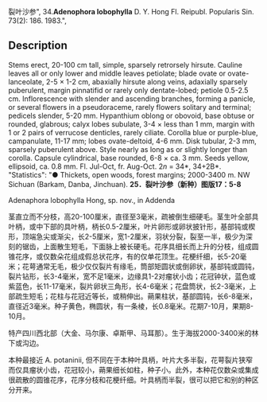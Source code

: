 裂叶沙参",
34.**Adenophora lobophylla** D. Y. Hong Fl. Reipubl. Popularis Sin. 73(2): 186. 1983.",

## Description
Stems erect, 20-100 cm tall, simple, sparsely retrorsely hirsute. Cauline leaves all or only lower and middle leaves petiolate; blade ovate or ovate-lanceolate, 2-5 × 1-2 cm, abaxially hirsute along veins, adaxially sparsely puberulent, margin pinnatifid or rarely only dentate-lobed; petiole 0.5-2.5 cm. Inflorescence with slender and ascending branches, forming a panicle, or several flowers in a pseudoraceme, rarely flowers solitary and terminal; pedicels slender, 5-20 mm. Hypanthium oblong or obovoid, base obtuse or rounded, glabrous; calyx lobes subulate, 3-4 × less than 1 mm, margin with 1 or 2 pairs of verrucose denticles, rarely ciliate. Corolla blue or purple-blue, campanulate, 11-17 mm; lobes ovate-deltoid, 4-6 mm. Disk tubular, 2-3 mm, sparsely puberulent above. Style nearly as long as or slightly longer than corolla. Capsule cylindrical, base rounded, 6-8 × ca. 3 mm. Seeds yellow, ellipsoid, ca. 0.8 mm. Fl. Jul-Oct, fr. Aug-Oct. 2*n* = 34*, 34+2B*.
  "Statistics": "● Thickets, open woods, forest margins; 2000-3400 m. NW Sichuan (Barkam, Danba, Jinchuan).
**25．裂叶沙参（新种）图版17：5-8**

Adenaphora lobophylla Hong, sp. nov., in Addenda

茎直立而不分枝，高20-100厘米，直径至3毫米，疏被倒生细硬毛。茎生叶全部具叶柄，或中下部的具叶柄，柄长0.5-2厘米，叶片卵形或卵状披针形，基部钝或楔形，顶端急尖或渐尖，长2-5厘米，宽1-2厘米，羽状分裂，裂至一半，极少为深刻的锯齿，上面散生短毛，下面脉上被长硬毛。花序具细长而上升的分枝，组成圆锥花序，或仅数朵花组成假总状花序，有的仅单花顶生。花梗纤细，长5-20毫米；花萼通常无毛，极少仅仅裂片有缘毛，筒部矩圆状或倒卵状，基部钝或圆钝，裂片钻形，长3-4毫米，宽不足1毫米，边缘具1-2对瘤状小齿；花冠钟状，蓝色或紫蓝色，长11-17毫米，裂片卵状三角形，长4-6毫米；花盘筒状，长2-3毫米，上部疏生短毛；花柱与花冠近等长，或稍伸出。蒴果柱状，基部圆钝，长6-8毫米，直径近3毫米。种子黄色，椭圆状，有一条棱，长0.8毫米。花期7-10月，果期8-10月。

特产四川西北部（大金、马尔康、卓斯甲、马耳那）。生于海拔2000-3400米的林下或沟边。

本种最接近 A. potaninii, 但不同在于本种叶具柄，叶片大多半裂，花萼裂片狭窄而仅具瘤状小齿，花冠较小，蒴果细长如柱，种子小。此外，本种花仅数朵或集成很疏散的圆锥花序，花序分枝和花梗纤细。叶具柄而半裂，很可以把它和别的种区分开来。

